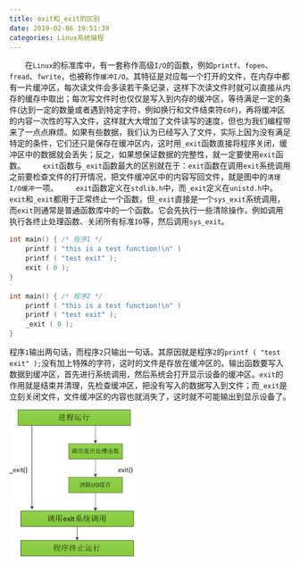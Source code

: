 ```yaml
---
title: exit和_exit的区别
date: 2019-02-06 19:51:39
categories: Linux系统编程
---
```

&emsp;&emsp;在`Linux`的标准库中，有一套称作高级`I/O`的函数，例如`printf`、`fopen`、`fread`、`fwrite`，也被称作`缓冲I/O`。其特征是对应每一个打开的文件，在内存中都有一片缓冲区，每次读文件会多读若干条记录，这样下次读文件时就可以直接从内存的缓存中取出；每次写文件时也仅仅是写入到内存的缓冲区，等待满足一定的条件(达到一定的数量或者遇到特定字符，例如换行和文件结束符`EOF`)，再将缓冲区的内容一次性的写入文件，这样就大大增加了文件读写的速度，但也为我们编程带来了一点点麻烦。如果有些数据，我们认为已经写入了文件，实际上因为没有满足特定的条件，它们还只是保存在缓冲区内，这时用`_exit`函数直接将程序关闭，缓冲区中的数据就会丢失；反之，如果想保证数据的完整性，就一定要使用`exit`函数。
&emsp;&emsp;`exit`函数与`_exit`函数最大的区别就在于：`exit`函数在调用`exit`系统调用之前要检查文件的打开情况，把文件缓冲区中的内容写回文件，就是图中的`清理I/O缓冲`一项。
&emsp;&emsp;`exit`函数定义在`stdlib.h`中，而`_exit`定义在`unistd.h`中。`exit`和`_exit`都用于正常终止一个函数，但`_exit`直接是一个`sys_exit`系统调用，而`exit`则通常是普通函数库中的一个函数。它会先执行一些清除操作，例如调用执行各终止处理函数、关闭所有标准`IO`等，然后调用`sys_exit`。

``` cpp
int main() { /* 程序1 */
    printf ( "this is a test function!\n" )
    printf ( "test exit" );
    exit ( 0 );
}
​
int main() { /* 程序2 */
    printf ( "this is a test function!\n" )
    printf ( "test exit" );
    _exit ( 0 );
}
```

程序`1`输出两句话，而程序`2`只输出一句话。其原因就是程序`2`的`printf ( "test exit" );`没有加上特殊的字符，这时的文件是存放在缓冲区的。输出函数要写入数据到缓冲区，首先进行系统调用，然后系统会打开显示设备的缓冲区。`exit`的作用就是结束并清理，先检查缓冲区，把没有写入的数据写入到文件；而`_exit`是立刻关闭文件，文件缓冲区的内容也就消失了，这时就不可能输出到显示设备了。

<img src="./exit和_exit的区别/1.png" height="264" width="224">